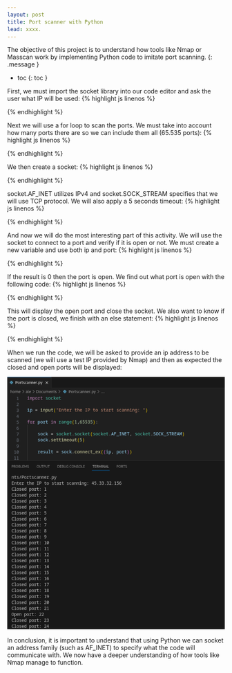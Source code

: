```yaml
---
layout: post
title: Port scanner with Python
lead: xxxx.
---
```


The objective of this project is to understand how tools like Nmap or Masscan work by implementing Python code to imitate port scanning.
{: .message }

- toc
{: toc }

First, we must import the socket library into our code editor and ask the user what IP will be used:
{% highlight js linenos %}

{% endhighlight %}

Next we will use a for loop to scan the ports.  We must take into account how many ports there are so we can include them all (65.535 ports):
{% highlight js linenos %}

{% endhighlight %}

We then create a socket:
{% highlight js linenos %}

{% endhighlight %}

socket.AF_INET utilizes IPv4 and socket.SOCK_STREAM specifies that we will use TCP protocol. We will also apply a 5 seconds timeout:
{% highlight js linenos %}

{% endhighlight %}

And now we will do the most interesting part of this activity. We will use the socket to connect to a port and verify if it is open or not. We must create a new variable and use both ip and port:
{% highlight js linenos %}

{% endhighlight %}

If the result is 0 then the port is open. We find out what port is open with the following code:
{% highlight js linenos %}

{% endhighlight %}

This will display the open port and close the socket. We also want to know if the port is closed, we finish with an else statement:
{% highlight js linenos %}

{% endhighlight %}

When we run the code, we will be asked to provide an ip address to be scanned (we will use a test IP provided by Nmap) and then as expected the closed and open ports will be displayed:

<img src="/assets/jpg/Portscanner.jpg" alt="Portscanner">

In conclusion, it is important to understand that using Python we can socket an address family (such as AF_INET) to specify what the code will communicate with. We now have a deeper understanding of how tools like Nmap manage to function.

[^fn-sample]: Handy! Now click the return link to go back.
